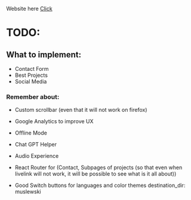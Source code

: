 Website here [Click](https://kentodecem.github.io/muslewski/)

# TODO:

## What to implement:

- Contact Form
- Best Projects
- Social Media

### Remember about:

- Custom scrollbar (even that it will not work on firefox)
- Google Analytics to improve UX
- Offline Mode
- Chat GPT Helper
- Audio Experience

- React Router for (Contact, Subpages of projects (so that even when livelink will not work, it will be possible to see what is it all about))
- Good Switch buttons for languages and color themes
  destination_dir: muslewski
